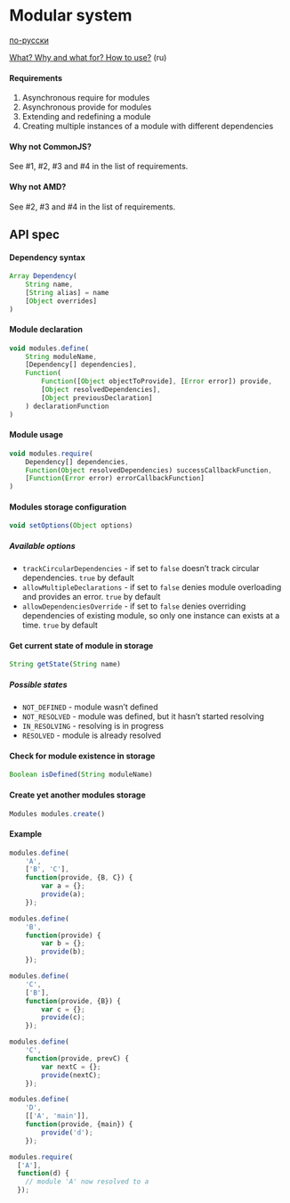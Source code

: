 Modular system
=================

[по-русски](https://github.com/IkorJefocur/ymodules/blob/master/README.ru.md)

[What? Why and what for? How to
use?](https://github.com/IkorJefocur/ymodules/blob/master/what-is-this.md) (ru)

#### Requirements
  1. Asynchronous require for modules
  2. Asynchronous provide for modules
  3. Extending and redefining a module
  4. Creating multiple instances of a module with different dependencies

#### Why not CommonJS?
See #1, #2, #3 and #4 in the list of requirements.

#### Why not AMD?
See #2, #3 and #4 in the list of requirements.

API spec
----------------

#### Dependency syntax
````javascript
Array Dependency(
    String name,
    [String alias] = name
    [Object overrides]
)
````

#### Module declaration
````javascript
void modules.define(
    String moduleName,
    [Dependency[] dependencies],
    Function(
        Function([Object objectToProvide], [Error error]) provide,
        [Object resolvedDependencies],
        [Object previousDeclaration]
    ) declarationFunction
)
````
#### Module usage
````javascript
void modules.require(
    Dependency[] dependencies,
    Function(Object resolvedDependencies) successCallbackFunction,
    [Function(Error error) errorCallbackFunction]
)
````

#### Modules storage configuration
````javascript
void setOptions(Object options)
````

##### Available options
  - `trackCircularDependencies` - if set to `false` doesn’t track circular dependencies. `true` by default
  - `allowMultipleDeclarations` - if set to `false` denies module overloading and provides an error. `true` by default
  - `allowDependenciesOverride` - if set to `false` denies overriding dependencies of existing module, so only one instance can exists at a time. `true` by default

#### Get current state of module in storage
````javascript
String getState(String name)
````

##### Possible states
  - `NOT_DEFINED` - module wasn’t defined
  - `NOT_RESOLVED` - module was defined, but it hasn’t started resolving
  - `IN_RESOLVING` - resolving is in progress
  - `RESOLVED` - module is already resolved

#### Check for module existence in storage
````javascript
Boolean isDefined(String moduleName)
````

#### Create yet another modules storage
````javascript
Modules modules.create()
````

#### Example

````javascript
modules.define(
    'A',
    ['B', 'C'],
    function(provide, {B, C}) {
        var a = {};
        provide(a);
    });

modules.define(
    'B',
    function(provide) {
        var b = {};
        provide(b);
    });

modules.define(
    'C',
    ['B'],
    function(provide, {B}) {
        var c = {};
        provide(c);
    });

modules.define(
    'C',
    function(provide, prevC) {
        var nextC = {};
        provide(nextC);
    });

modules.define(
    'D',
    [['A', 'main']],
    function(provide, {main}) {
        provide('d');
    });

modules.require(
  ['A'],
  function(d) {
    // module 'A' now resolved to a
  });
````
